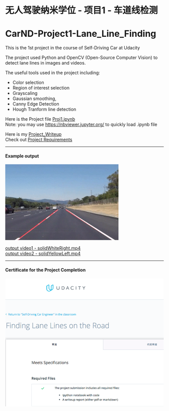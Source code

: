 # 无人驾驶纳米学位 - 项目1 - 车道线检测
# CarND-Project1-Lane_Line_Finding

[//]: # (Image References)
[image1.1]: ./examples/example.gif
[image2]: ./Pass-certificate.png

This is the 1st project in the course of Self-Driving Car at Udacity

The project used Python and OpenCV (Open-Source Computer Vision) to detect lane lines in images and videos. 

The useful tools used in the project including:
 - Color selection 
 - Region of interest selection
 - Grayscaling
 - Gaussian smoothing, 
 - Canny Edge Detection 
 - Hough Tranform line detection
 
 Here is the Project file [Proj1.ipynb](./Proj1.ipynb)  
 Note:  you may use https://nbviewer.jupyter.org/ to quickly load .ipynb file
 
 Here is my [Project_Writeup](./Project_Writeup.md)  
 Check out  [Project Requirements](./Project_README.md)
 
---
#### Example output 

![alt text][image1.1]

[output video1 - solidWhiteRight.mp4](./solidWhiteRight.mp4)  
[output video2 - solidYellowLeft.mp4](./solidYellowLeft.mp4)

---
#### Certificate for the Project Completion
![alt text][image2]
